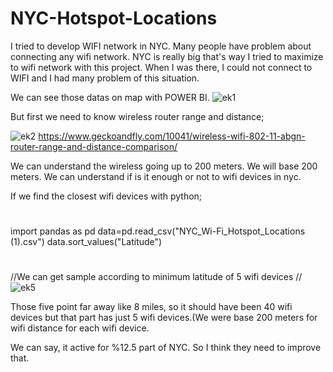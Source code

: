 # NYC-Hotspot-Locations

I tried to develop WIFI network in NYC. Many people have problem about connecting any wifi network. NYC is really big that's way I tried to maximize to wifi network with this project. When I was there, I could not connect to WIFI and I had many problem of this situation.

We can see those datas on map with POWER BI.
![ek1](https://user-images.githubusercontent.com/78299757/208173702-a9758f79-11ae-48e0-b569-70300a00d78e.png)

But first we need to know wireless router range and distance;

![ek2](https://user-images.githubusercontent.com/78299757/208182020-5daad478-e84d-4d1b-bcf5-37818d2a2c62.png)
https://www.geckoandfly.com/10041/wireless-wifi-802-11-abgn-router-range-and-distance-comparison/

We can understand the wireless going up to 200 meters. We will base 200 meters. We can understand if is it enough or not to wifi devices in nyc.

If we find the closest wifi devices with python;
#
import pandas as pd
data=pd.read_csv("NYC_Wi-Fi_Hotspot_Locations (1).csv")
data.sort_values("Latitude")
#
//We can get sample according to minimum latitude of 5 wifi devices //
![ek5](https://user-images.githubusercontent.com/78299757/208243325-25995dc8-c1d2-45c0-8b89-edbc68651050.png)

Those five point far away like 8 miles, so it should have been 40 wifi devices but that part has just 5 wifi devices.(We were base 200 meters for wifi distance for each wifi device.

We can say, it active for %12.5 part of NYC. So I think they need to improve that.

